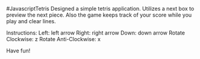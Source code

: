 #JavascriptTetris
Designed a simple tetris application. Utilizes a next box to preview the next piece. Also the game keeps track of your score while you play and clear lines.

Instructions:
Left: left arrow
Right: right arrow
Down: down arrow
Rotate Clockwise: z
Rotate Anti-Clockwise: x

Have fun!
